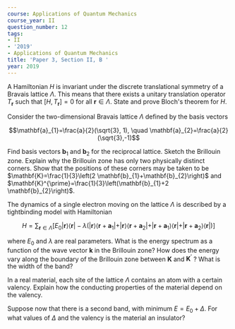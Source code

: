 ```yaml
---
course: Applications of Quantum Mechanics
course_year: II
question_number: 12
tags:
- II
- '2019'
- Applications of Quantum Mechanics
title: 'Paper 3, Section II, B '
year: 2019
---
```




A Hamiltonian $H$ is invariant under the discrete translational symmetry of a Bravais lattice $\Lambda$. This means that there exists a unitary translation operator $T_{\mathbf{r}}$ such that $\left[H, T_{\mathbf{r}}\right]=0$ for all $\mathbf{r} \in \Lambda$. State and prove Bloch's theorem for $H$.

Consider the two-dimensional Bravais lattice $\Lambda$ defined by the basis vectors

$$\mathbf{a}_{1}=\frac{a}{2}(\sqrt{3}, 1), \quad \mathbf{a}_{2}=\frac{a}{2}(\sqrt{3},-1)$$

Find basis vectors $\mathbf{b}_{1}$ and $\mathbf{b}_{2}$ for the reciprocal lattice. Sketch the Brillouin zone. Explain why the Brillouin zone has only two physically distinct corners. Show that the positions of these corners may be taken to be $\mathbf{K}=\frac{1}{3}\left(2 \mathbf{b}_{1}+\mathbf{b}_{2}\right)$ and $\mathbf{K}^{\prime}=\frac{1}{3}\left(\mathbf{b}_{1}+2 \mathbf{b}_{2}\right)$.

The dynamics of a single electron moving on the lattice $\Lambda$ is described by a tightbinding model with Hamiltonian

$$H=\sum_{\mathbf{r} \in \Lambda}\left[E_{0}|\mathbf{r}\rangle\langle\mathbf{r}|-\lambda\left(|\mathbf{r}\rangle\left\langle\mathbf{r}+\mathbf{a}_{1}|+| \mathbf{r}\right\rangle\left\langle\mathbf{r}+\mathbf{a}_{2}|+| \mathbf{r}+\mathbf{a}_{1}\right\rangle\left\langle\mathbf{r}|+| \mathbf{r}+\mathbf{a}_{2}\right\rangle\langle\mathbf{r}|\right)\right]$$

where $E_{0}$ and $\lambda$ are real parameters. What is the energy spectrum as a function of the wave vector $\mathbf{k}$ in the Brillouin zone? How does the energy vary along the boundary of the Brillouin zone between $\mathbf{K}$ and $\mathbf{K}^{\prime}$ ? What is the width of the band?

In a real material, each site of the lattice $\Lambda$ contains an atom with a certain valency. Explain how the conducting properties of the material depend on the valency.

Suppose now that there is a second band, with minimum $E=E_{0}+\Delta$. For what values of $\Delta$ and the valency is the material an insulator?